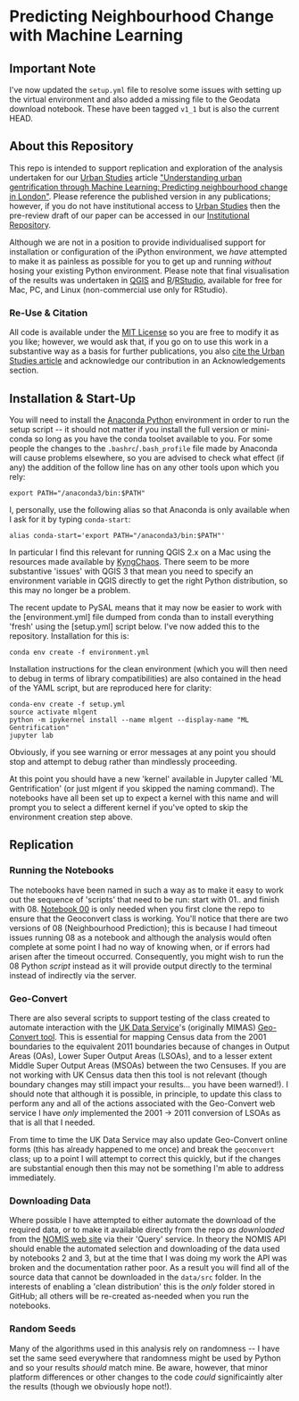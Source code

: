 # Predicting Neighbourhood Change with Machine Learning

## Important Note

I've now updated the `setup.yml` file to resolve some issues with setting up the virtual environment and also added a missing file to the Geodata download notebook. These have been tagged `v1_1` but is also the current HEAD.

## About this Repository

This repo is intended to support replication and exploration of the analysis undertaken for our [Urban Studies](http://journals.sagepub.com/home/usj) article ["Understanding urban gentrification through Machine Learning: Predicting neighbourhood change in London"](https://doi.org/10.1177/0042098018789054). Please reference the published version in any publications; however, if you do not have institutional access to [Urban Studies](https://journals.sagepub.com/home/usj) then the pre-review draft of our paper can be accessed in our [Institutional Repository](https://kclpure.kcl.ac.uk/portal/en/publications/understanding-urban-gentrification-through-machine-learning(0dd96340-972a-4eb7-b857-54d58ed445e1).html).

Although we are not in a position to provide individualised support for installation or configuration of the iPython environment, we _have_ attempted to make it as painless as possible for you to get up and running _without_ hosing your existing Python environment. Please note that final visualisation of the results was undertaken in [QGIS](https://www.qgis.org/) and [R](https://www.r-project.org)/[RStudio](https://www.rstudio.com), available for free for Mac, PC, and Linux (non-commercial use only for RStudio).

### Re-Use & Citation

All code is available under the [MIT License](LICENSE) so you are free to modify it as you like; however, we would ask that, if you go on to use this work in a substantive way as a basis for further publications, you also [cite the Urban Studies article](https://doi.org/10.1177/0042098018789054) and acknowledge our contribution in an Acknowledgements section.

## Installation & Start-Up

You will need to install the [Anaconda Python](https://www.anaconda.com/download/) environment in order to run the setup script -- it should not matter if you install the full version or mini-conda so long as you have the conda toolset available to you. For some people the changes to the `.bashrc`/`.bash_profile` file made by Anaconda will cause problems elsewhere, so you are advised to check what effect (if any) the addition of the follow line has on any other tools upon which you rely:
```
export PATH="/anaconda3/bin:$PATH"
```
I, personally, use the following alias so that Anaconda is only available when I ask for it by typing `conda-start`:
```
alias conda-start='export PATH="/anaconda3/bin:$PATH"'
```
In particular I find this relevant for running QGIS 2.x on a Mac using the resources made available by [KyngChaos](https://www.kyngchaos.com/software/qgis). There seem to be more substantive 'issues' with QGIS 3 that mean you need to specify an environment variable in QGIS directly to get the right Python distribution, so this may no longer be a problem.

The recent update to PySAL means that it may now be easier to work with the [environment.yml] file dumped from conda than to install everything 'fresh' using the [setup.yml] script below. I've now added this to the repository. Installation for this is:
```
conda env create -f environment.yml
```

Installation instructions for the clean environment (which you will then need to debug in terms of library compatibilities) are also contained in the head of the YAML script, but are reproduced here for clarity:
```
conda-env create -f setup.yml
source activate mlgent
python -m ipykernel install --name mlgent --display-name "ML Gentrification"
jupyter lab
```
Obviously, if you see warning or error messages at any point you should stop and attempt to debug rather than mindlessly proceeding.

At this point you should have a new 'kernel' available in Jupyter called 'ML Gentrification' (or just mlgent if you skipped the naming command). The notebooks have all been set up to expect a kernel with this name and will prompt you to select a different kernel if you've opted to skip the environment creation step above. 

## Replication

### Running the Notebooks

The notebooks have been named in such a way as to make it easy to work out the sequence of 'scripts' that need to be run: start with 01.. and finish with 08. [Notebook 00](00-Geoconvert%20Class%20Testing.ipynb) is only needed when you first clone the repo to ensure that the Geoconvert class is working. You'll notice that there are two versions of 08 (Neighbourhood Prediction); this is because I had timeout issues running 08 as a notebook and although the analysis would often complete at some point I had no way of knowing when, or if errors had arisen after the timeout occurred. Consequently, you might wish to run the 08 Python _script_ instead as it will provide output directly to the terminal instead of indirectly via the server.

### Geo-Convert

There are also several scripts to support testing of the class created to automate interaction with the [UK Data Service](https://census.ukdataservice.ac.uk)'s (originally MIMAS) [Geo-Convert tool](http://geoconvert.mimas.ac.uk). This is essential for mapping Census data from the 2001 boundaries to the equivalent 2011 boundaries because of changes in Output Areas (OAs), Lower Super Output Areas (LSOAs), and to a lesser extent Middle Super Output Areas (MSOAs) between the two Censuses. If you are not working with UK Census data then this tool is not relevant (though boundary changes may still impact your results... you have been warned!). I should note that although it is possible, in principle, to update this class to perform any and all of the actions associated with the Geo-Convert web service I have _only_ implemented the 2001 -> 2011 conversion of LSOAs as that is all that I needed. 

From time to time the UK Data Service may also update Geo-Convert online forms (this has already happened to me once)  and break the `geoconvert` class; up to a point I will attempt to correct this quickly, but if the changes are substantial enough then this may not be something I'm able to address immediately.

### Downloading Data

Where possible I have attempted to either automate the download of the required data, or to make it available directly from the repo _as downloaded_ from the [NOMIS web site](https://www.nomisweb.co.uk) via their 'Query' service. In theory the NOMIS API should enable the automated selection and downloading of the data used by notebooks 2 and 3, but at the time that I was doing my work the API was broken and the documentation rather poor. As a result you will find all of the source data that cannot be downloaded in the `data/src` folder. In the interests of enabling a 'clean distribution' this is the _only_ folder stored in GitHub; all others will be re-created as-needed when you run the notebooks.

### Random Seeds

Many of the algorithms used in this analysis rely on randomness -- I have set the same seed everywhere that randomness might be used by Python and so your results _should_ match mine. Be aware, however, that minor platform differences or other changes to the code _could_ significaintly alter the results (though we obviously hope not!).

